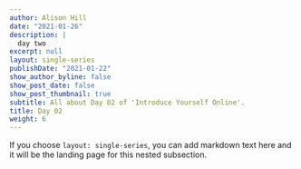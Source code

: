 ```yaml
---
author: Alison Hill
date: "2021-01-26"
description: |
  day two
excerpt: null
layout: single-series
publishDate: "2021-01-22"
show_author_byline: false
show_post_date: false
show_post_thumbnail: true
subtitle: All about Day 02 of 'Introduce Yourself Online'.
title: Day 02
weight: 6
---
```


If you choose `layout: single-series`, you can add markdown text here and it will be the landing page for this nested subsection.
